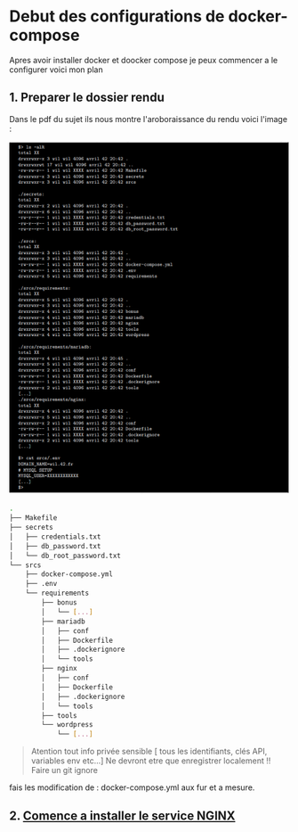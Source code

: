 # Debut des configurations de docker-compose 

Apres avoir installer docker et doocker compose je peux commencer a le configurer voici mon plan

## 1. Preparer le dossier rendu

Dans le pdf du sujet ils nous montre l'aroboraissance du rendu voici l'image :

![arboraissance du rendu](./../ilustration/arboraissance_du_rendu.png)

```sh
.
├── Makefile
├── secrets
│   ├── credentials.txt
│   ├── db_password.txt
│   └── db_root_password.txt
└── srcs
    ├── docker-compose.yml
    ├── .env
    └── requirements
        ├── bonus
        │   └── [...]
        ├── mariadb
        │   ├── conf
        │   ├── Dockerfile
        │   ├── .dockerignore
        │   └── tools
        ├── nginx
        │   ├── conf
        │   ├── Dockerfile
        │   ├── .dockerignore
        │   └── tools
        ├── tools
        └── wordpress
        	└── [...]
```
> Atention tout info privée sensible [ tous les identifiants, clés API, variables env etc...] Ne devront etre que enregistrer localement !! Faire un git ignore

fais les modification de : docker-compose.yml
aux fur et a mesure.

## 2. [Comence a installer le service NGINX](./Instalation_des_services/1_Instalation_Nginx.md)


